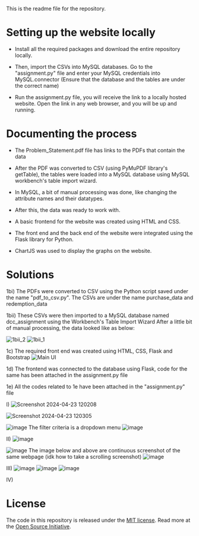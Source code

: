 This is the readme file for the repository.

# Setting up the website locally
* Install all the required packages and download the entire repository locally.

* Then, import the CSVs into MySQL databases. Go to the "assignment.py" file and enter your MySQL credentials into MySQL.connector (Ensure that the database and the tables are under the correct name)

* Run the assignment.py file, you will receive the link to a locally hosted website. Open the link in any web browser, and you will be up and running.


# Documenting the process
* The Problem_Statement.pdf file has links to the PDFs that contain the data

* After the PDF was converted to CSV (using PyMuPDF library's getTable), the tables were loaded into a MySQL database using MySQL workbench's table import wizard.

* In MySQL, a bit of manual processing was done, like changing the attribute names and their datatypes.

* After this, the data was ready to work with.

* A basic frontend for the website was created using HTML and CSS.

* The front end and the back end of the website were integrated using the Flask library for Python.

* ChartJS was used to display the graphs on the website.


# Solutions

1bi) The PDFs were converted to CSV using the Python script saved under the name "pdf_to_csv.py". The CSVs are under the name purchase_data and redemption_data

1bii) These CSVs were then imported to a MySQL database named dcc_assignment using the Workbench's Table Import Wizard
      After a little bit of manual processing, the data looked like as below:


      
![1bii_2](https://github.com/nikhil-405/flask_web-dev_assignment/assets/148058602/1db66c6c-cd67-49c9-aee0-78453890d1a4)
![1bii_1](https://github.com/nikhil-405/flask_web-dev_assignment/assets/148058602/a0d6008a-cce3-4105-aa55-f512b795d58d)


1c) The required front end was created using HTML, CSS, Flask and Bootstrap
![Main UI](https://github.com/nikhil-405/flask_web-dev_assignment/assets/148058602/ca1e9c64-6a69-4fed-a2ec-b01d3599a286)

1d) The frontend was connected to the database using Flask, code for the same has been attached in the assignment.py file

1e) All the codes related to 1e have been attached in the "assignment.py" file

I) ![Screenshot 2024-04-23 120208](https://github.com/nikhil-405/flask_web-dev_assignment/assets/148058602/08a875ac-c79a-42ca-8f0f-0977325e639d)

![Screenshot 2024-04-23 120305](https://github.com/nikhil-405/flask_web-dev_assignment/assets/148058602/ab5fd479-dccc-4bcd-a03a-5153a189a5b4)

![image](https://github.com/nikhil-405/flask_web-dev_assignment/assets/148058602/e8ab5970-4257-437c-9e2e-b47dec9a187b)
The filter criteria is a dropdown menu
![image](https://github.com/nikhil-405/flask_web-dev_assignment/assets/148058602/f55b194c-51fd-4914-8a34-d61f231f1b0c)


II) 
![image](https://github.com/nikhil-405/flask_web-dev_assignment/assets/148058602/da40aa4d-339c-437b-8367-c8d8bf522042)

![image](https://github.com/nikhil-405/flask_web-dev_assignment/assets/148058602/77ad1678-e841-4ad4-af75-36fb935e1416)
The image below and above are continuous screenshot of the same webpage (idk how to take a scrolling screenshot)
![image](https://github.com/nikhil-405/flask_web-dev_assignment/assets/148058602/1eb7d0b7-d056-449d-ad56-a8a7a6b12179)


III) 
![image](https://github.com/nikhil-405/flask_web-dev_assignment/assets/148058602/c45dfeb0-5719-4de7-889a-0ac905d2011c)
![image](https://github.com/nikhil-405/flask_web-dev_assignment/assets/148058602/46f737d7-cf5a-4260-a712-544883da3929)
![image](https://github.com/nikhil-405/flask_web-dev_assignment/assets/148058602/f21becdf-b835-49ae-9c58-d1ca362031ab)


IV) 

# License
The code in this repository is released under the [MIT license](https://github.com/git/git-scm.com/blob/main/MIT-LICENSE.txt). Read more at the [Open Source Initiative](https://opensource.org/).
